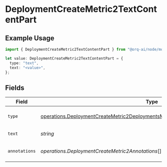 # DeploymentCreateMetric2TextContentPart

## Example Usage

```typescript
import { DeploymentCreateMetric2TextContentPart } from "@orq-ai/node/models/operations";

let value: DeploymentCreateMetric2TextContentPart = {
  type: "text",
  text: "<value>",
};
```

## Fields

| Field                                                                                                                                                                                    | Type                                                                                                                                                                                     | Required                                                                                                                                                                                 | Description                                                                                                                                                                              |
| ---------------------------------------------------------------------------------------------------------------------------------------------------------------------------------------- | ---------------------------------------------------------------------------------------------------------------------------------------------------------------------------------------- | ---------------------------------------------------------------------------------------------------------------------------------------------------------------------------------------- | ---------------------------------------------------------------------------------------------------------------------------------------------------------------------------------------- |
| `type`                                                                                                                                                                                   | [operations.DeploymentCreateMetric2DeploymentsMetricsRequestRequestBodyMessagesType](../../models/operations/deploymentcreatemetric2deploymentsmetricsrequestrequestbodymessagestype.md) | :heavy_check_mark:                                                                                                                                                                       | The type of the content part.                                                                                                                                                            |
| `text`                                                                                                                                                                                   | *string*                                                                                                                                                                                 | :heavy_check_mark:                                                                                                                                                                       | The text content.                                                                                                                                                                        |
| `annotations`                                                                                                                                                                            | *operations.DeploymentCreateMetric2Annotations*[]                                                                                                                                        | :heavy_minus_sign:                                                                                                                                                                       | Annotations for the text content.                                                                                                                                                        |